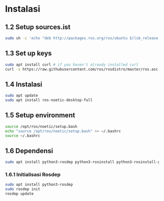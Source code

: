 # Instalasi

## 1.2 Setup sources.ist
```sh
sudo sh -c 'echo "deb http://packages.ros.org/ros/ubuntu $(lsb_release -sc) main" > /etc/apt/sources.list.d/ros-latest.list'
```

## 1.3 Set up keys
```sh
sudo apt install curl # if you haven't already installed curl
curl -s https://raw.githubusercontent.com/ros/rosdistro/master/ros.asc | sudo apt-key add -
```

## 1.4 Instalasi

```sh
sudo apt update
sudo apt install ros-noetic-desktop-full
```

## 1.5 Setup environment

```sh
source /opt/ros/noetic/setup.bash
echo "source /opt/ros/noetic/setup.bash" >> ~/.bashrc
source ~/.bashrc
```

## 1.6 Dependensi

```sh
sudo apt install python3-rosdep python3-rosinstall python3-rosinstall-generator python3-wstool build-essential
```

### 1.6.1 Initialisasi Rosdep

```sh
sudo apt install python3-rosdep
sudo rosdep init
rosdep update
```